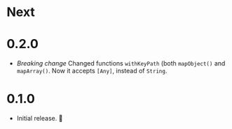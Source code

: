 # Next

# 0.2.0
- *Breaking change* Changed functions `withKeyPath` (both `mapObject()` and `mapArray()`. Now it accepts `[Any]`, instead of `String`.

# 0.1.0
- Initial release. 🎉
